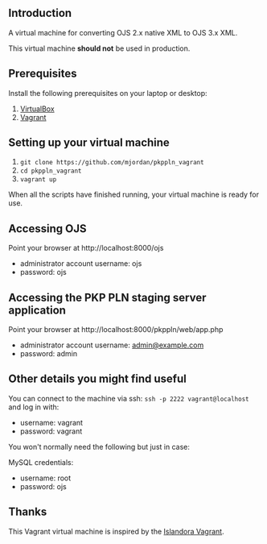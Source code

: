 ## Introduction

A virtual machine for converting OJS 2.x native XML to OJS 3.x XML.

This virtual machine **should not** be used in production.

## Prerequisites

Install the following prerequisites on your laptop or desktop:

1. [VirtualBox](https://www.virtualbox.org/)
2. [Vagrant](http://www.vagrantup.com/)

## Setting up your virtual machine

1. `git clone https://github.com/mjordan/pkppln_vagrant`
2. `cd pkppln_vagrant`
3. `vagrant up`

When all the scripts have finished running, your virtual machine is ready for use.

## Accessing OJS

Point your browser at http://localhost:8000/ojs
* administrator account username: ojs
* password: ojs

## Accessing the PKP PLN staging server application

Point your browser at http://localhost:8000/pkppln/web/app.php
* administrator account username: admin@example.com
* password: admin

## Other details you might find useful

You can connect to the machine via ssh: `ssh -p 2222 vagrant@localhost` and log in with:
  - username: vagrant
  - password: vagrant

You won't normally need the following but just in case:

MySQL credentials:
  - username: root
  - password: ojs

## Thanks

This Vagrant virtual machine is inspired by the [Islandora Vagrant](https://github.com/Islandora-Labs/islandora_vagrant).

